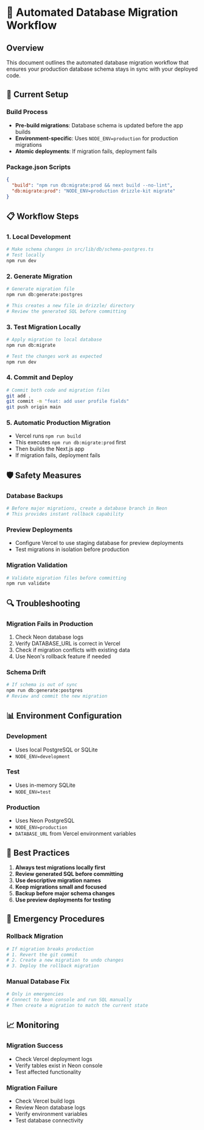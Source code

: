 # 🚀 Automated Database Migration Workflow

## Overview

This document outlines the automated database migration workflow that ensures your production database schema stays in sync with your deployed code.

## 🔧 Current Setup

### Build Process
- **Pre-build migrations**: Database schema is updated before the app builds
- **Environment-specific**: Uses `NODE_ENV=production` for production migrations
- **Atomic deployments**: If migration fails, deployment fails

### Package.json Scripts
```json
{
  "build": "npm run db:migrate:prod && next build --no-lint",
  "db:migrate:prod": "NODE_ENV=production drizzle-kit migrate"
}
```

## 📋 Workflow Steps

### 1. **Local Development**
```bash
# Make schema changes in src/lib/db/schema-postgres.ts
# Test locally
npm run dev
```

### 2. **Generate Migration**
```bash
# Generate migration file
npm run db:generate:postgres

# This creates a new file in drizzle/ directory
# Review the generated SQL before committing
```

### 3. **Test Migration Locally**
```bash
# Apply migration to local database
npm run db:migrate

# Test the changes work as expected
npm run dev
```

### 4. **Commit and Deploy**
```bash
# Commit both code and migration files
git add .
git commit -m "feat: add user profile fields"
git push origin main
```

### 5. **Automatic Production Migration**
- Vercel runs `npm run build`
- This executes `npm run db:migrate:prod` first
- Then builds the Next.js app
- If migration fails, deployment fails

## 🛡️ Safety Measures

### Database Backups
```bash
# Before major migrations, create a database branch in Neon
# This provides instant rollback capability
```

### Preview Deployments
- Configure Vercel to use staging database for preview deployments
- Test migrations in isolation before production

### Migration Validation
```bash
# Validate migration files before committing
npm run validate
```

## 🔍 Troubleshooting

### Migration Fails in Production
1. Check Neon database logs
2. Verify DATABASE_URL is correct in Vercel
3. Check if migration conflicts with existing data
4. Use Neon's rollback feature if needed

### Schema Drift
```bash
# If schema is out of sync
npm run db:generate:postgres
# Review and commit the new migration
```

## 📊 Environment Configuration

### Development
- Uses local PostgreSQL or SQLite
- `NODE_ENV=development`

### Test
- Uses in-memory SQLite
- `NODE_ENV=test`

### Production
- Uses Neon PostgreSQL
- `NODE_ENV=production`
- `DATABASE_URL` from Vercel environment variables

## 🎯 Best Practices

1. **Always test migrations locally first**
2. **Review generated SQL before committing**
3. **Use descriptive migration names**
4. **Keep migrations small and focused**
5. **Backup before major schema changes**
6. **Use preview deployments for testing**

## 🚨 Emergency Procedures

### Rollback Migration
```bash
# If migration breaks production
# 1. Revert the git commit
# 2. Create a new migration to undo changes
# 3. Deploy the rollback migration
```

### Manual Database Fix
```bash
# Only in emergencies
# Connect to Neon console and run SQL manually
# Then create a migration to match the current state
```

## 📈 Monitoring

### Migration Success
- Check Vercel deployment logs
- Verify tables exist in Neon console
- Test affected functionality

### Migration Failure
- Check Vercel build logs
- Review Neon database logs
- Verify environment variables
- Test database connectivity 